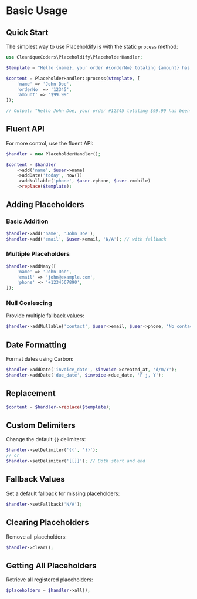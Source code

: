 # Basic Usage

## Quick Start

The simplest way to use Placeholdify is with the static `process` method:

```php
use CleaniqueCoders\Placeholdify\PlaceholderHandler;

$template = "Hello {name}, your order #{orderNo} totaling {amount} has been confirmed.";

$content = PlaceholderHandler::process($template, [
    'name' => 'John Doe',
    'orderNo' => '12345',
    'amount' => '$99.99'
]);

// Output: "Hello John Doe, your order #12345 totaling $99.99 has been confirmed."
```

## Fluent API

For more control, use the fluent API:

```php
$handler = new PlaceholderHandler();

$content = $handler
    ->add('name', $user->name)
    ->addDate('today', now())
    ->addNullable('phone', $user->phone, $user->mobile)
    ->replace($template);
```

## Adding Placeholders

### Basic Addition

```php
$handler->add('name', 'John Doe');
$handler->add('email', $user->email, 'N/A'); // with fallback
```

### Multiple Placeholders

```php
$handler->addMany([
    'name' => 'John Doe',
    'email' => 'john@example.com',
    'phone' => '+1234567890',
]);
```

### Null Coalescing

Provide multiple fallback values:

```php
$handler->addNullable('contact', $user->email, $user->phone, 'No contact available');
```

## Date Formatting

Format dates using Carbon:

```php
$handler->addDate('invoice_date', $invoice->created_at, 'd/m/Y');
$handler->addDate('due_date', $invoice->due_date, 'F j, Y');
```

## Replacement

```php
$content = $handler->replace($template);
```

## Custom Delimiters

Change the default `{}` delimiters:

```php
$handler->setDelimiter('{{', '}}');
// or
$handler->setDelimiter('[[]]'); // Both start and end
```

## Fallback Values

Set a default fallback for missing placeholders:

```php
$handler->setFallback('N/A');
```

## Clearing Placeholders

Remove all placeholders:

```php
$handler->clear();
```

## Getting All Placeholders

Retrieve all registered placeholders:

```php
$placeholders = $handler->all();
```
